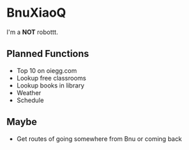 BnuXiaoQ
========
I'm a **NOT** robottt.

Planned Functions
-----------------

*	Top 10 on oiegg.com
*	Lookup free classrooms
*	Lookup books in library
*	Weather
*	Schedule

Maybe
-----

*	Get routes of going somewhere from Bnu or coming back
